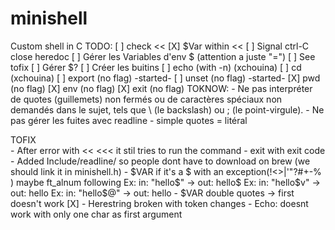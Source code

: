 # minishell
Custom shell in C
TODO:
[ ] check <<
	[X] $Var within <<
	[ ] Signal ctrl-C close heredoc
[ ] Gérer les Variables d'env $ (attention a juste "=")
	[ ] See tofix
[ ] Gérer $?
[ ] Créer les buitins
	[ ] echo (with -n) (xchouina)
	[ ] cd (xchouina)
	[ ] export (no flag)	-started-
	[ ] unset (no flag)		-started-
	[X] pwd (no flag)
	[X] env (no flag)
	[X] exit (no flag)
TOKNOW: 
	- Ne pas interpréter de quotes (guillemets) non fermés ou de caractères spéciaux non demandés dans le sujet, tels que \ (le backslash) ou ; (le point-virgule).
	- Ne pas gérer les fuites avec readline
	- simple quotes = litéral

 TOFIX  
	- After error with << <<< it stil tries to run the command
	- exit with exit code
	- Added Include/readline/ so people dont have to download on brew (we should link it in minishell.h)
	- $VAR if it's a $ with an exception(!<>|'"?#+-% ) maybe ft_alnum following
		Ex: in: "hello$" -> out: hello$
		Ex: in: "hello$v" -> out: hello
		Ex: in: "hello$@" -> out: hello
	- $VAR double quotes -> first doesn't work [X]
	- Herestring broken with token changes
	- Echo: doesnt work with only one char as first argument
